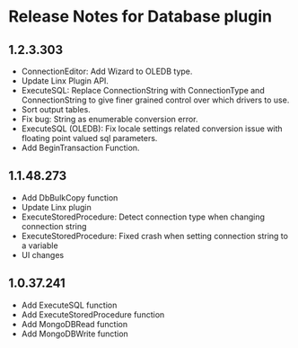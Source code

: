 # Release Notes for Database plugin

<a id="1.2.3.303"></a>
## 1.2.3.303
- ConnectionEditor: Add Wizard to OLEDB type.
- Update Linx Plugin API.
- ExecuteSQL: Replace ConnectionString with ConnectionType and ConnectionString to give finer grained control over which drivers to use.
- Sort output tables.
- Fix bug: String as enumerable conversion error.
- ExecuteSQL (OLEDB): Fix locale settings related conversion issue with floating point valued sql parameters.
- Add BeginTransaction Function.

<a id="1.1.48.273"></a>
## 1.1.48.273
- Add DbBulkCopy function
- Update Linx plugin
- ExecuteStoredProcedure: Detect connection type when changing connection string
- ExecuteStoredProcedure: Fixed crash when setting connection string to a variable 
- UI changes

<a id="1.0.37.241"></a>
## 1.0.37.241
- Add ExecuteSQL function
- Add ExecuteStoredProcedure function
- Add MongoDBRead function
- Add MongoDBWrite function
